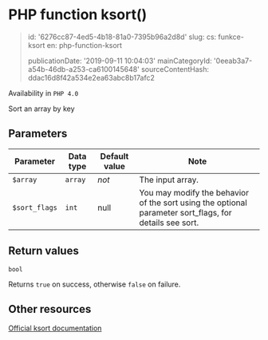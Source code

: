 PHP function ksort()
====================

> id: '6276cc87-4ed5-4b18-81a0-7395b96a2d8d'
> slug:
> 	cs: funkce-ksort
> 	en: php-function-ksort
> 
> publicationDate: '2019-09-11 10:04:03'
> mainCategoryId: '0eeab3a7-a54b-46db-a253-ca6100145648'
> sourceContentHash: ddac16d8f42a534e2ea63abc8b17afc2

Availability in `PHP 4.0`

Sort an array by key


Parameters
--------------

| Parameter | Data type | Default value | Note |
|-----|-----|-----|-----|
| `$array` | `array` | *not* | The input array. |
| `$sort_flags` | `int` | null | You may modify the behavior of the sort using the optional parameter sort_flags, for details see sort. |


Return values
----------------

`bool`

Returns `true` on success, otherwise `false` on failure.

Other resources
------------

[Official ksort documentation](https://www.php.net/manual/en/function.ksort.php)
